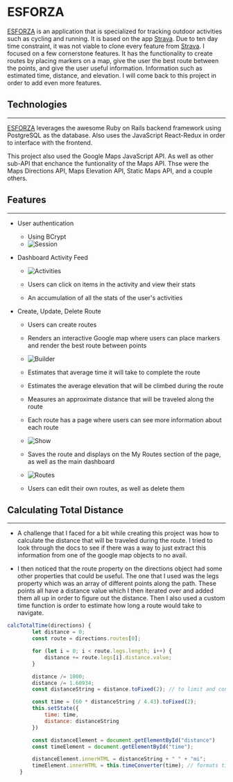 # **ESFORZA**


[ESFORZA](https://esforza.herokuapp.com/) is an application that is specialized for tracking outdoor activities such as cycling and running. It is based on the app [Strava](https://www.strava.com/). Due to ten day time constraint, it was not viable to clone every feature from [Strava](https://www.strava.com/). I focused on a few cornerstone features. It has the functionality to create routes by placing markers on a map, give the user the best route between the points, and give the user useful information. Information such as estimated time, distance, and elevation. I will come back to this project in order to add even more features.

## Technologies
------------------------------------------------------------
[ESFORZA](https://esforza.herokuapp.com/) leverages the awesome Ruby on Rails backend framework using PostgreSQL as the database. Also uses the JavaScript React-Redux in order to interface with the frontend.

This project also used the Google Maps JavaScript API. As well as other sub-API that enchance the funtionality of the Maps API. Thse were the Maps Directions API, Maps Elevation API, Static Maps API, and a couple others.

## Features
------------------------------------------------------------
- User authentication
    - Using BCrypt
    - ![Session](https://i.imgur.com/n1CRQ6W.png)


- Dashboard Activity Feed
    - ![Activities](https://i.imgur.com/YE9gxmb.png)
    - Users can click on items in the activity and view their stats

    - An accumulation of all the stats of the user's activities 

- Create, Update, Delete Route
    - Users can create routes

    - Renders an interactive Google map where users can place markers and render the best route between points

    - ![Builder](https://i.imgur.com/7Ir3vN8.png)

    - Estimates that average time it will take to complete the route

    - Estimates the average elevation that will be climbed during the route

    - Measures an approximate distance that will be traveled along the route

    - Each route has a page where users can see more information about each route

    - ![Show](https://i.imgur.com/tLzfZWE.png)

    - Saves the route and displays on the My Routes section of the page, as well as the main dashboard

    - ![Routes](https://i.imgur.com/UnQXf0f.png)


    - Users can edit their own routes, as well as delete them

## Calculating Total Distance
------------------------------------------------------------

- A challenge that I faced for a bit while creating this project was how to calculate the distance that will be traveled during the route. I tried to look through the docs to see if there was a way to just extract this information from one of the google map objects to no avail. 

- I then noticed that the route property on the directions object had some other properties that could be useful. The one that I used was the legs property which was an array of different points along the path. These points all have a distance value which I then iterated over and added them all up in order to figure out the distance. Then I also used a custom time function is order to estimate how long a route would take to navigate.

```JavaScript
calcTotalTime(directions) {
        let distance = 0;
        const route = directions.routes[0];

        for (let i = 0; i < route.legs.length; i++) {
            distance += route.legs[i].distance.value;
        }

        distance /= 1000;
        distance /= 1.60934;
        const distanceString = distance.toFixed(2); // to limit and converts float into a string

        const time = (60 * distanceString / 4.43).toFixed(2);
        this.setState({
            time: time,
            distance: distanceString
        })

        const distanceElement = document.getElementById("distance")
        const timeElement = document.getElementById("time");

        distanceElement.innerHTML = distanceString + " " + "mi";
        timeElement.innerHTML = this.timeConverter(time); // formats time so that it appears nicer in the browser
    }
```
